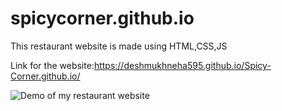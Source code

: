 # spicycorner.github.io
This restaurant website is made using HTML,CSS,JS

Link for the website:https://deshmukhneha595.github.io/Spicy-Corner.github.io/

![Demo of my restaurant website](https://user-images.githubusercontent.com/83139163/151428298-7dc2111b-96e1-4bd9-9ab4-c9bdf2d2fce1.jpeg)
